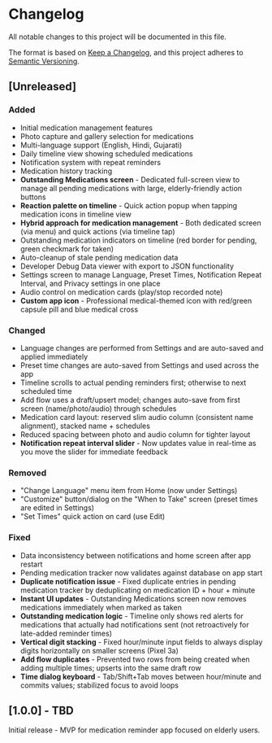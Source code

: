 # Changelog

All notable changes to this project will be documented in this file.

The format is based on [Keep a Changelog](https://keepachangelog.com/en/1.0.0/),
and this project adheres to [Semantic Versioning](https://semver.org/spec/v2.0.0.html).

## [Unreleased]

### Added
- Initial medication management features
- Photo capture and gallery selection for medications
- Multi-language support (English, Hindi, Gujarati)
- Daily timeline view showing scheduled medications
- Notification system with repeat reminders
- Medication history tracking
- **Outstanding Medications screen** - Dedicated full-screen view to manage all pending medications with large, elderly-friendly action buttons
- **Reaction palette on timeline** - Quick action popup when tapping medication icons in timeline view
- **Hybrid approach for medication management** - Both dedicated screen (via menu) and quick actions (via timeline tap)
- Outstanding medication indicators on timeline (red border for pending, green checkmark for taken)
- Auto-cleanup of stale pending medication data
- Developer Debug Data viewer with export to JSON functionality
- Settings screen to manage Language, Preset Times, Notification Repeat Interval, and Privacy settings in one place
- Audio control on medication cards (play/stop recorded note)
- **Custom app icon** - Professional medical-themed icon with red/green capsule pill and blue medical cross

### Changed
- Language changes are performed from Settings and are auto-saved and applied immediately
- Preset time changes are auto-saved from Settings and used across the app
- Timeline scrolls to actual pending reminders first; otherwise to next scheduled time
- Add flow uses a draft/upsert model; changes auto-save from first screen (name/photo/audio) through schedules
- Medication card layout: reserved slim audio column (consistent name alignment), stacked name + schedules
- Reduced spacing between photo and audio column for tighter layout
- **Notification repeat interval slider** - Now updates value in real-time as you move the slider for immediate feedback

### Removed
- "Change Language" menu item from Home (now under Settings)
- "Customize" button/dialog on the "When to Take" screen (preset times are edited in Settings)
- "Set Times" quick action on card (use Edit)

### Fixed
- Data inconsistency between notifications and home screen after app restart
- Pending medication tracker now validates against database on app start
- **Duplicate notification issue** - Fixed duplicate entries in pending medication tracker by deduplicating on medication ID + hour + minute
- **Instant UI updates** - Outstanding Medications screen now removes medications immediately when marked as taken
- **Outstanding medication logic** - Timeline only shows red alerts for medications that actually had notifications sent (not retroactively for late-added reminder times)
- **Vertical digit stacking** - Fixed hour/minute input fields to always display digits horizontally on smaller screens (Pixel 3a)
- **Add flow duplicates** - Prevented two rows from being created when adding multiple times; upserts into the same draft row
- **Time dialog keyboard** - Tab/Shift+Tab moves between hour/minute and commits values; stabilized focus to avoid loops

## [1.0.0] - TBD

Initial release - MVP for medication reminder app focused on elderly users.
